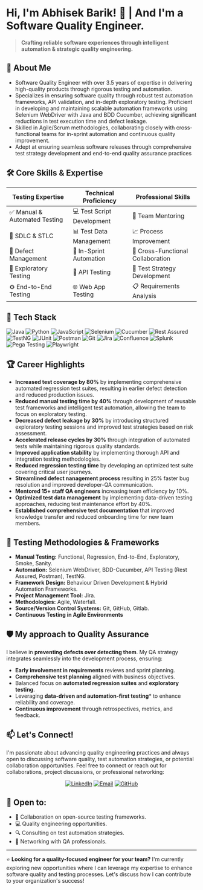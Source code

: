 # Hi, I'm Abhisek Barik! 👋 | And I'm a Software Quality Engineer.

> **Crafting reliable software experiences through intelligent automation & strategic quality engineering.**

## 📖 About Me

- Software Quality Engineer with over 3.5 years of expertise in delivering high-quality products through rigorous testing and automation.
- Specializes in ensuring software quality through robust test automation frameworks, API validation, and in-depth exploratory testing. Proficient in developing and maintaining scalable automation frameworks using Selenium WebDriver with Java and BDD Cucumber, achieving significant reductions in test execution time and defect leakage.
- Skilled in Agile/Scrum methodologies, collaborating closely with cross-functional teams for in-sprint automation and continuous quality improvement.
- Adept at ensuring seamless software releases through comprehensive test strategy development and end-to-end quality assurance practices


## 🛠️ Core Skills & Expertise

| Testing Expertise | Technical Proficiency | Professional Skills |
|-------------------|------------------------|---------------------|
| ✅ Manual & Automated Testing | 💻 Test Script Development | 👥 Team Mentoring |
| 🔄 SDLC & STLC | 📊 Test Data Management | 📈 Process Improvement |
| 🐞 Defect Management | 🚀 In-Sprint Automation | 🤝 Cross-Functional Collaboration |
| 🔎 Exploratory Testing | 🧩 API Testing | 📝 Test Strategy Development |
| ⚙️ End-to-End Testing | 🌐 Web App Testing | 📋 Requirements Analysis |

## 🚀 Tech Stack

![Java](https://img.shields.io/badge/-Java-007396?style=flat&logo=java&logoColor=white)
![Python](https://img.shields.io/badge/-Python-3776AB?style=flat&logo=python&logoColor=white)
![JavaScript](https://img.shields.io/badge/-JavaScript-F7DF1E?style=flat&logo=javascript&logoColor=black)
![Selenium](https://img.shields.io/badge/-Selenium-43B02A?style=flat&logo=selenium&logoColor=white)
![Cucumber](https://img.shields.io/badge/-Cucumber-23D96C?style=flat&logo=cucumber&logoColor=white)
![Rest Assured](https://img.shields.io/badge/-Rest%20Assured-4BA82E?style=flat)
![TestNG](https://img.shields.io/badge/-TestNG-007ACC?style=flat)
![JUnit](https://img.shields.io/badge/-JUnit-25A162?style=flat&logo=junit5&logoColor=white)
![Postman](https://img.shields.io/badge/-Postman-FF6C37?style=flat&logo=postman&logoColor=white)
![Git](https://img.shields.io/badge/-Git-F05032?style=flat&logo=git&logoColor=white)
![Jira](https://img.shields.io/badge/-Jira-0052CC?style=flat&logo=jira&logoColor=white)
![Confluence](https://img.shields.io/badge/-Confluence-172B4D?style=flat&logo=confluence&logoColor=white)
![Splunk](https://img.shields.io/badge/-Splunk-000000?style=flat&logo=splunk)
![Pega Testing](https://img.shields.io/badge/-PegaTesting-007ACC?style=flat)
![Playwright](https://img.shields.io/badge/-Playwright-172B4D?style=flat&logo=playwright&logoColor=white)

## 🏆 Career Highlights

- **Increased test coverage by 80%** by implementing comprehensive automated regression test suites, resulting in earlier defect detection and reduced production issues.
- **Reduced manual testing time by 40%** through development of reusable test frameworks and intelligent test automation, allowing the team to focus on exploratory testing.
- **Decreased defect leakage by 30%** by introducing structured exploratory testing sessions and improved test strategies based on risk assessment.
- **Accelerated release cycles by 30%** through integration of automated tests while maintaining rigorous quality standards.
- **Improved application stability** by implementing thorough API and integration testing methodologies.
- **Reduced regression testing time** by developing an optimized test suite covering critical user journeys.
- **Streamlined defect nanagement process** resulting in 25% faster bug resolution and improved developer-QA communication.
- **Mentored 15+ staff QA engineers** increasing team efficiency by 10%.
- **Optimized test data management** by implementing data-driven testing approaches, reducing test maintenance effort by 40%.
- **Established comprehensive test documentation** that improved knowledge transfer and reduced onboarding time for new team members.

## 🧪 Testing Methodologies & Frameworks  

- **Manual Testing:** Functional, Regression, End-to-End, Exploratory, Smoke, Sanity.  
- **Automation:** Selenium WebDriver, BDD-Cucumber, API Testing (Rest Assured, Postman), TestNG.
- **Framework Design:** Behaviour Driven Development & Hybrid Automation Frameworks.  
- **Project Management Tool:** Jira.
- **Methodologies:** Agile, Waterfall.
- **Source/Version Control Systems:** Git, GitHub, Gitlab.
- **Continuous Testing in Agile Environments**  

## 🛡️ My approach to Quality Assurance

I believe in **preventing defects over detecting them**. My QA strategy integrates seamlessly into the development process, ensuring:
- **Early involvement in requirements** reviews and sprint planning.  
- **Comprehensive test planning** aligned with business objectives.  
- Balanced focus on **automated regression suites** and **exploratory testing**.
- Leveraging **data-driven and automation-first testing*** to enhance reliability and coverage.
- **Continuous improvement** through retrospectives, metrics, and feedback.

## 📫 Let's Connect!

I'm passionate about advancing quality engineering practices and always open to discussing software quality, test automation strategies, or potential collaboration opportunities. Feel free to connect or reach out for collaborations, project discussions, or professional networking:

<div align="center">
  
[![LinkedIn](https://img.shields.io/badge/-linkedin.com/in/abhisekbarik/-0077B5?style=flat&logo=linkedin&logoColor=white)](https://www.linkedin.com/in/abhisekbarik/)
[![Email](https://img.shields.io/badge/-abhisekbarik.sdet@gmail.com-D14836?flate&logo=gmail&logoColor=white)](mailto:abhisekbarik.sdet@gmail.com)
[![GitHub](https://img.shields.io/badge/-github.com/abhisekbarik18-181717?style=fflat&logo=github)](https://github.com/abhisekbarik18)
</div>

## 💼 Open to:

- 🤝 Collaboration on open-source testing frameworks.
- 💻 Quality engineering opportunities.
- 🔍 Consulting on test automation strategies.
- 👥 Networking with QA professionals.
---


⭐ **Looking for a quality-focused engineer for your team?** I'm currently exploring new opportunities where I can leverage my expertise to enhance software quality and testing processes. Let's discuss how I can contribute to your organization's success!

